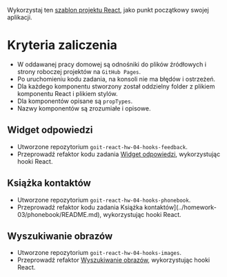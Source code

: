 Wykorzystaj ten [szablon projektu React](https://github.com/goitacademy/react-homework-template/blob/main/README.pl.md), jako punkt początkowy swojej aplikacji.

# Kryteria zaliczenia

- W oddawanej pracy domowej są odnośniki do plików źródłowych i strony roboczej projektów na `GitHub Pages`.
- Po uruchomieniu kodu zadania, na konsoli nie ma błędów i ostrzeżeń.
- Dla każdego komponentu stworzony został oddzielny folder z plikiem komponentu React i plikiem stylów.
- Dla komponentów opisane są `propTypes`.
- Nazwy komponentów są zrozumiałe i opisowe.

## Widget odpowiedzi

- Utworzone repozytorium `goit-react-hw-04-hooks-feedback`.
- Przeprowadź refaktor kodu zadania [Widget odpowiedzi](../homework-02/feedback/README.md), wykorzystując hooki React.

## Książka kontaktów

- Utworzone repozytorium `goit-react-hw-04-hooks-phonebook`. 
- Przeprowadź refaktor kodu zadania Książka kontaktów](../homework-03/phonebook/README.md), wykorzystując hooki React.

## Wyszukiwanie obrazów

- Utworzone repozytorium `goit-react-hw-04-hooks-images`.
- Przeprowadź refaktor [Wyszukiwanie obrazów](../homework-03/image-finder/README.md), wykorzystując hooki React.
